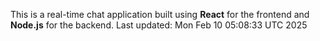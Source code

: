This is a real-time chat application built using **React** for the frontend and **Node.js** for the backend.
Last updated: Mon Feb 10 05:08:33 UTC 2025
